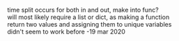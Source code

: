 time split occurs for both in and out, make into func?\
will most likely require a list or dict, as making a function\
return two values and assigning them to unique variables\
didn't seem to work before
-19 mar 2020

